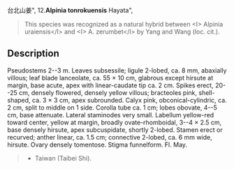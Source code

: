 台北山姜",
12.**Alpinia tonrokuensis** Hayata",

> This species was recognized as a natural hybrid between &lt;I&gt; Alpinia uraiensis&lt;/I&gt; and &lt;I&gt; A. zerumbet&lt;/I&gt; by Yang and Wang (loc. cit.).

## Description
Pseudostems 2--3 m. Leaves subsessile; ligule 2-lobed, ca. 8 mm, abaxially villous; leaf blade lanceolate, ca. 55 × 10 cm, glabrous except hirsute at margin, base acute, apex with linear-caudate tip ca. 2 cm. Spikes erect, 20--25 cm, densely flowered, densely yellow villous; bracteoles pink, shell-shaped, ca. 3 × 3 cm, apex subrounded. Calyx pink, obconical-cylindric, ca. 2 cm, split to middle on 1 side. Corolla tube ca. 1 cm; lobes obovate, 4--5 cm, base attenuate. Lateral staminodes very small. Labellum yellow-red toward center, yellow at margin, broadly ovate-rhomboidal, 3--4 × 2.5 cm, base densely hirsute, apex subcuspidate, shortly 2-lobed. Stamen erect or recurved; anther linear, ca. 1.5 cm; connective 2-lobed, ca. 6 mm wide, hirsute. Ovary densely tomentose. Stigma funnelform. Fl. May.

> * Taiwan (Taibei Shi).
